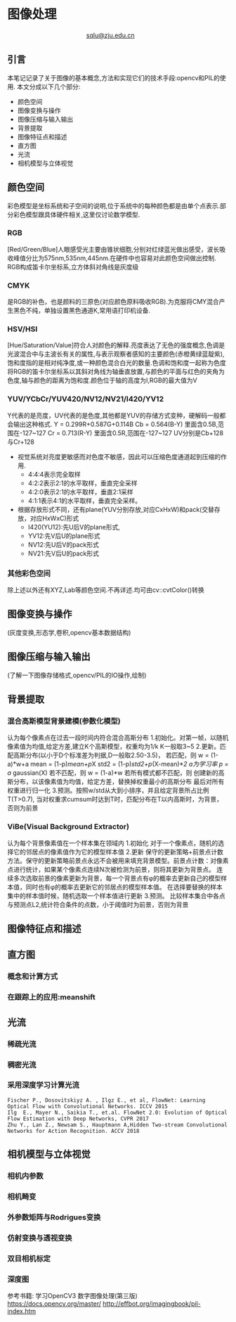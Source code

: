 # 图像处理
　&nbsp;　　　　  　　　　　　　 sqlu@zju.edu.cn

## 引言
本笔记记录了关于图像的基本概念,方法和实现它们的技术手段:opencv和PIL的使用.
 本文分成以下几个部分:
- 颜色空间
- 图像变换与操作
- 图像压缩与输入输出
- 背景提取
- 图像特征点和描述
- 直方图
- 光流
- 相机模型与立体视觉
## 颜色空间
彩色模型是坐标系统和子空间的说明,位于系统中的每种颜色都是由单个点表示.部分彩色模型跟具体硬件相关,这里仅讨论数学模型.
### RGB
[Red/Green/Blue]人眼感受光主要由锥状细胞,分别对红绿蓝光做出感受，波长吸收峰值分比为575nm,535nm,445nm.在硬件中也容易对此颜色空间做出控制.
RGB构成笛卡尔坐标系,立方体斜对角线是灰度级
### CMYK
是RGB的补色，也是颜料的三原色(对应颜色原料吸收RGB).为克服将CMY混合产生黑色不纯，单独设置黑色通道K,常用语打印机设备.
### HSV/HSI
[Hue/Saturation/Value]符合人对颜色的解释.亮度表达了无色的强度概念,色调是光波混合中与主波长有关的属性,与表示观察者感知的主要颜色(赤橙黄绿蓝靛紫),饱和度指的是相对纯净度,或一种颜色混合白光的数量.色调和饱和度一起称为色度
将RGB的笛卡尔坐标系以其斜对角线为轴垂直放置,与颜色的平面与红色的夹角为色度,轴与颜色的距离为饱和度.颜色位于轴的高度为I,RGB的最大值为V
### YUV/YCbCr/YUV420/NV12/NV21/I420/YV12
Y代表的是亮度，UV代表的是色度,其他都是YUV的存储方式变种，硬解码一般都会输出这种格式.
Y = 0.299R+0.587G+0.114B
Cb = 0.564(B-Y)  里面含0.5B,范围在-127~127
Cr = 0.713(R-Y)  里面含0.5R,范围在-127~127
UV分别是Cb+128与Cr+128
- 视觉系统对亮度更敏感而对色度不敏感，因此可以压缩色度通道起到压缩的作用.
  - 4:4:4表示完全取样
  - 4:2:2表示2:1的水平取样，垂直完全采样
  - 4:2:0表示2:1的水平取样，垂直2:1采样
  - 4:1:1表示4:1的水平取样，垂直完全采样。
- 根据存放形式不同，还有plane(YUV分别存放,对应CxHxW)和pack(交替存放，对应HxWxC)形式
  - I420(YU12):先U后V的plane形式,
  - YV12:先V后U的plane形式
  - NV12:先U后V的pack形式
  - NV21:先V后U的pack形式
### 其他彩色空间
除上述以外还有XYZ,Lab等颜色空间.不再详述.均可由cv::cvtColor()转换
## 图像变换与操作
(灰度变换,形态学,卷积,opencv基本数据结构)
## 图像压缩与输入输出
(了解一下图像存储格式,opencv/PIL的IO操作,绘制)
## 背景提取

### 混合高斯模型背景建模(参数化模型)
认为每个像素点在过去一段时间内符合混合高斯分布
1.初始化。对第一帧，以随机像素值为均值,给定方差,建立K个高斯模型，权重均为1/k  K一般取3~5
2.更新。匹配高斯分布(以小于D个标准差为判据,D一般取2.50-3.5)，
若匹配，则
    w = (1-a)*w+a
    mean = (1-p)*mean+p*X
    std2 = (1-p)*std2+p*(X-mean)**2
    a为学习率 p = a* gaussian(X)
若不匹配，则
w = (1-a)*w
若所有模式都不匹配，则
创建新的高斯分布，以该像素值为均值，给定方差，替换掉权重最小的高斯分布
最后对所有权重进行归一化
3.预测。按照w/std从大到小排序，并且给定背景所占比例T(T>0.7), 当对权重求cumsum时达到T时，匹配分布在T以内高斯时，为背景，否则为前景
### ViBe(Visual Background Extractor)
认为每个背景像素值在一个样本集在领域内
1.初始化  对于一个像素点，随机的选择它的邻居点的像素值作为它的模型样本值
2.更新 保守的更新策略+前景点计数方法。保守的更新策略前景点永远不会被用来填充背景模型。前景点计数：对像素点进行统计，如果某个像素点连续N次被检测为前景，则将其更新为背景点。
连续多次选取前景的像素更新为背景，每一个背景点有φ的概率去更新自己的模型样本值，同时也有φ的概率去更新它的邻居点的模型样本值。
在选择要替换的样本集中的样本值时候，随机选取一个样本值进行更新
3.预测。
比较样本集合中各点与预测点L2,统计符合条件的点数，小于阈值时为前景，否则为背景


## 图像特征点和描述
## 直方图
### 概念和计算方式
### 在跟踪上的应用:meanshift
## 光流

### 稀疏光流

### 稠密光流

### 采用深度学习计算光流
    Fischer P., Dosovitskiyz A. , Ilgz E., et al, FlowNet: Learning Optical Flow with Convolutional Networks. ICCV 2015
    Ilg  E., Mayer N., Saikia T., et.al. FlowNet 2.0: Evolution of Optical Flow Estimation with Deep Networks, CVPR 2017
    Zhu Y., Lan Z., Newsam S., Hauptmann A,Hidden Two-stream Convolutional Networks for Action Recognition. ACCV 2018
## 相机模型与立体视觉
### 相机内参数
### 相机畸变
### 外参数矩阵与Rodrigues变换
### 仿射变换与透视变换
### 双目相机标定
### 深度图



参考书籍:
学习OpenCV3
数字图像处理(第三版)
https://docs.opencv.org/master/
http://effbot.org/imagingbook/pil-index.htm



